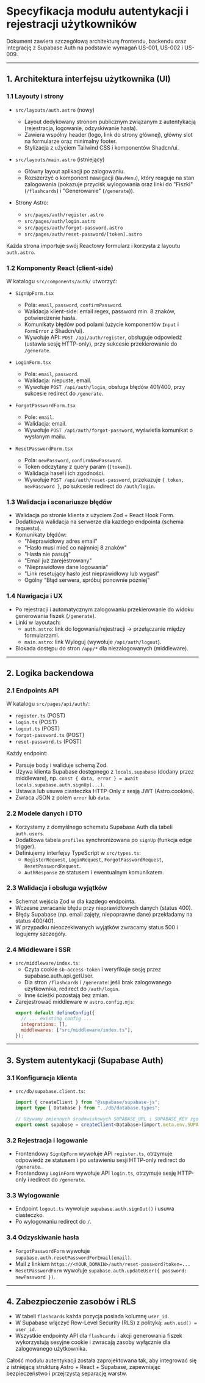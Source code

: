 # Specyfikacja modułu autentykacji i rejestracji użytkowników

Dokument zawiera szczegółową architekturę frontendu, backendu oraz integrację z Supabase Auth na podstawie wymagań US-001, US-002 i US-009.

---

## 1. Architektura interfejsu użytkownika (UI)

### 1.1 Layouty i strony

- `src/layouts/auth.astro` (nowy)

  - Layout dedykowany stronom publicznym związanym z autentykacją (rejestracja, logowanie, odzyskiwanie hasła).
  - Zawiera wspólny header (logo, link do strony głównej), główny slot na formularze oraz minimalny footer.
  - Stylizacja z użyciem Tailwind CSS i komponentów Shadcn/ui.

- `src/layouts/main.astro` (istniejący)

  - Główny layout aplikacji po zalogowaniu.
  - Rozszerzyć o komponent nawigacji (`NavMenu`), który reaguje na stan zalogowania (pokazuje przycisk wylogowania oraz linki do "Fiszki" (`/flashcards`) i "Generowanie" (`/generate`)).

- Strony Astro:
  - `src/pages/auth/register.astro`
  - `src/pages/auth/login.astro`
  - `src/pages/auth/forgot-password.astro`
  - `src/pages/auth/reset-password/[token].astro`

Każda strona importuje swój Reactowy formularz i korzysta z layoutu `auth.astro`.

### 1.2 Komponenty React (client-side)

W katalogu `src/components/auth/` utworzyć:

- `SignUpForm.tsx`

  - Pola: `email`, `password`, `confirmPassword`.
  - Walidacja klient-side: email regex, password min. 8 znaków, potwierdzenie hasła.
  - Komunikaty błędów pod polami (użycie komponentów `Input` i `FormError` z Shadcn/ui).
  - Wywołuje API: `POST /api/auth/register`, obsługuje odpowiedź (ustawia sesję HTTP-only), przy sukcesie przekierowanie do `/generate`.

- `LoginForm.tsx`

  - Pola: `email`, `password`.
  - Walidacja: niepuste, email.
  - Wywołuje `POST /api/auth/login`, obsługa błędów 401/400, przy sukcesie redirect do `/generate`.

- `ForgotPasswordForm.tsx`

  - Pole: `email`.
  - Walidacja: email.
  - Wywołuje `POST /api/auth/forgot-password`, wyświetla komunikat o wysłanym mailu.

- `ResetPasswordForm.tsx`
  - Pola: `newPassword`, `confirmNewPassword`.
  - Token odczytany z query param (`[token]`).
  - Walidacja haseł i ich zgodności.
  - Wywołuje `POST /api/auth/reset-password`, przekazuje `{ token, newPassword }`, po sukcesie redirect do `/auth/login`.

### 1.3 Walidacja i scenariusze błędów

- Walidacja po stronie klienta z użyciem Zod + React Hook Form.
- Dodatkowa walidacja na serwerze dla kazdego endpointa (schema requestu).
- Komunikaty błędów:
  - "Nieprawidłowy adres email"
  - "Hasło musi mieć co najmniej 8 znaków"
  - "Hasła nie pasują"
  - "Email już zarejestrowany"
  - "Nieprawidłowe dane logowania"
  - "Link resetujący hasło jest nieprawidłowy lub wygasł"
  - Ogólny "Błąd serwera, spróbuj ponownie później"

### 1.4 Nawigacja i UX

- Po rejestracji i automatycznym zalogowaniu przekierowanie do widoku generowania fiszek (`/generate`).
- Linki w layoutach:
  - `auth.astro`: link do logowania/rejestracji -> przełączanie między formularzami.
  - `main.astro`: link Wyloguj (wywołuje `/api/auth/logout`).
- Blokada dostępu do stron `/app/*` dla niezalogowanych (middleware).

---

## 2. Logika backendowa

### 2.1 Endpoints API

W katalogu `src/pages/api/auth/`:

- `register.ts` (POST)
- `login.ts` (POST)
- `logout.ts` (POST)
- `forgot-password.ts` (POST)
- `reset-password.ts` (POST)

Każdy endpoint:

- Parsuje body i waliduje schemą Zod.
- Używa klienta Supabase dostępnego z `locals.supabase` (dodany przez middleware), np. `const { data, error } = await locals.supabase.auth.signUp(...)`.
- Ustawia lub usuwa ciasteczka HTTP-Only z sesją JWT (Astro.cookies).
- Zwraca JSON z polem `error` lub `data`.

### 2.2 Modele danych i DTO

- Korzystamy z domyślnego schematu Supabase Auth dla tabeli `auth.users`.
- Dodatkowa tabela `profiles` synchronizowana po `signUp` (funkcja edge trigger).
- Definiujemy interfejsy TypeScript w `src/types.ts`:
  - `RegisterRequest`, `LoginRequest`, `ForgotPasswordRequest`, `ResetPasswordRequest`.
  - `AuthResponse` ze statusem i ewentualnym komunikatem.

### 2.3 Walidacja i obsługa wyjątków

- Schemat wejścia Zod w dla kazdego endpointa.
- Wczesne zwracanie błędu przy nieprawidłowych danych (status 400).
- Błędy Supabase (np. email zajęty, niepoprawne dane) przekładamy na status 400/401.
- W przypadku nieoczekiwanych wyjątków zwracamy status 500 i logujemy szczegóły.

### 2.4 Middleware i SSR

- `src/middleware/index.ts`:
  - Czyta cookie `sb-access-token` i weryfikuje sesję przez supabase.auth.api.getUser.
  - Dla stron `/flashcards` i `/generate`: jeśli brak zalogowanego użytkownika, redirect do `/auth/login`.
  - Inne ścieżki pozostają bez zmian.
- Zarejestrować middleware w `astro.config.mjs`:
  ```js
  export default defineConfig({
    // ... existing config ...
    integrations: [],
    middlewares: ["src/middleware/index.ts"],
  });
  ```

---

## 3. System autentykacji (Supabase Auth)

### 3.1 Konfiguracja klienta

- `src/db/supabase.client.ts`:

  ```ts
  import { createClient } from "@supabase/supabase-js";
  import type { Database } from "../db/database.types";

  // Używamy zmiennych środowiskowych SUPABASE_URL i SUPABASE_KEY zgodnie z wytycznymi
  export const supabase = createClient<Database>(import.meta.env.SUPABASE_URL, import.meta.env.SUPABASE_KEY);
  ```

### 3.2 Rejestracja i logowanie

- Frontendowy `SignUpForm` wywołuje API `register.ts`, otrzymuje odpowiedź ze statusem i po ustawieniu sesji HTTP-only redirect do `/generate`.
- Frontendowy `LoginForm` wywołuje API `login.ts`, otrzymuje sesję HTTP-only i redirect do `/generate`.

### 3.3 Wylogowanie

- Endpoint `logout.ts` wywołuje `supabase.auth.signOut()` i usuwa ciasteczko.
- Po wylogowaniu redirect do `/`.

### 3.4 Odzyskiwanie hasła

- `ForgotPasswordForm` wywołuje `supabase.auth.resetPasswordForEmail(email)`.
- Mail z linkiem `https://<YOUR_DOMAIN>/auth/reset-password?token=...`
- `ResetPasswordForm` wywołuje `supabase.auth.updateUser({ password: newPassword })`.

---

## 4. Zabezpieczenie zasobów i RLS

- W tabeli `flashcards` każda pozycja posiada kolumnę `user_id`.
- W Supabase włączyć Row-Level Security (RLS) z polityką: `auth.uid() = user_id`.
- Wszystkie endpointy API dla `flashcards` i akcji generowania fiszek wykorzystują sesyjne cookie i zwracają zasoby wyłącznie dla zalogowanego użytkownika.

Całość modułu autentykacji została zaprojektowana tak, aby integrować się z istniejącą strukturą Astro + React + Supabase, zapewniając bezpieczeństwo i przejrzystą separację warstw.
